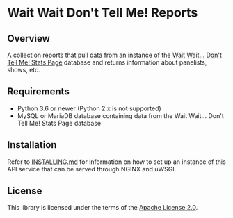 # Wait Wait Don't Tell Me! Reports

## Overview

A collection reports that pull data from an instance of the
[Wait Wait... Don't Tell Me! Stats Page](http://wwdt.me) database and
returns information about panelists, shows, etc.

## Requirements

- Python 3.6 or newer (Python 2.x is not supported)
- MySQL or MariaDB database containing data from the Wait Wait... Don't Tell
  Me! Stats Page database

## Installation

Refer to [INSTALLING.md](INSTALLING.md) for information on how to set up an
instance of this API service that can be served through NGINX and uWSGI.

## License

This library is licensed under the terms of the
[Apache License 2.0](http://www.apache.org/licenses/LICENSE-2.0).

